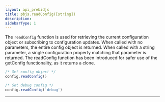```yaml
---
layout: api_prebidjs
title: pbjs.readConfig([string])
description: 
sidebarType: 1
---
```



The `readConfig` function is used for retrieving the current configuration object or subscribing to configuration updates. When called with no parameters, the entire config object is returned. When called with a string parameter, a single configuration property matching that parameter is returned.  The readConfig function has been introduced for safer use of the getConfig functionality, as it returns a clone.

```javascript
/* Get config object */
config.readConfig()

/* Get debug config */
config.readConfig('debug')
```

<hr class="full-rule" />
